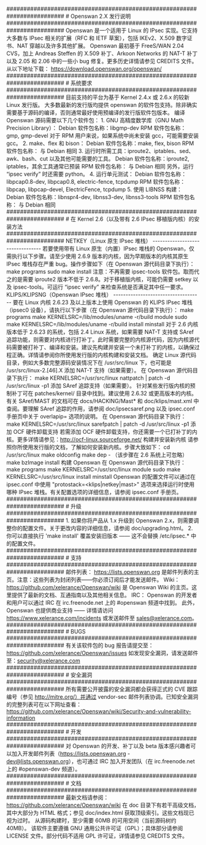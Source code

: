 ######################################################################### # Openswan 2.X 发行说明 ######################################################################### Openswan 是一个适用于 Linux 的 IPsec 实现。它支持大多数与 IPsec 相关的扩展（RFC 和 IETF 草案），包括 IKEv2、X.509 数字证书、NAT 穿越以及许多其他扩展。 Openswan 最初基于 FreeS/WAN 2.04 CVS，加上 Andreas Steffen 的 X.509 补丁、Arkoon Networks 的 NAT-T 补丁以及 2.05 和 2.06 中的一些小 bug 修复。更多历史详情请参见 CREDITS 文件。 从以下地址下载： https://download.openswan.org/openswan/ ######################################################################### # 系统要求 ######################################################################### 目前支持的平台为基于 Kernel 2.4.x 或 2.6.x 的较新 Linux 发行版。 大多数最新的发行版均提供 openswan 的软件包支持。除非确实需要基于源码的编译，否则通常最好使用预编译的发行版软件包版本。 编译 Openswan 源码需要以下几个软件包： 1. GNU 高精度数学库（GNU Math Precision Library）： Debian 软件包名称：libgmp-dev RPM 软件包名称： gmp, gmp-devel 对于 RPM 用户来说，如果系统中尚未安装 gcc，可能需要安装 gcc。 2. make、flex 和 bison： Debian 软件包名称：make, flex, bison RPM 软件包名称： 与 Debian 相同 3. 运行时所需工具：iproute2、iptables、sed、awk、bash、cut 以及其他可能需要的工具。 Debian 软件包名称：iproute2, iptables，其余工具通常已预装 RPM 软件包名称： 与 Debian 相同 另外，运行 “ipsec verify” 时还需要 python。 4. 运行单元测试： Debian 软件包名称：libpcap0.8-dev, libpcap0.8, electric-fence, tcpdump RPM 软件包名称： libpcap, libpcap-devel, ElectricFence, tcpdump 5. 使用 LIBNSS 构建： Debian 软件包名称：libnspr4-dev, libnss3-dev, libnss3-tools RPM 软件包名称： 与 Debian 相同 ######################################################################### # 在 Kernel 2.6（以及带有 2.6 IPsec 移植版内核）的安装方法 ######################################################################### NETKEY（Linux 原生 IPsec 堆栈） --------------------------------- 若要使用带有 Linux 原生（内置）IPsec 堆栈的 Openswan，仅需执行以下步骤。请至少使用 2.6.9 版本的内核，因为早期版本的内核其原生 IPsec 堆栈存在严重 bug。操作步骤如下（在 Openswan 源代码目录下执行）： make programs sudo make install 注意：不再需要 ipsec-tools 软件包。取而代之的是需要 iproute2 版本不低于 2.6.8。对于移植版内核，可能仍需要 setkey 以及 ipsec-tools。可运行 “ipsec verify” 来检查系统是否满足其中任一要求。 KLIPS/KLIPSNG（Openswan IPsec 堆栈） ------------------------------------ 要在 Linux 内核 2.6.23 及以上版本上使用 Openswan 的 KLIPS IPsec 堆栈（ipsec0 设备），请执行以下步骤（在 Openswan 源代码目录下执行）： make programs make KERNELSRC=/lib/modules/uname -r/build module sudo make KERNELSRC=/lib/modules/uname -r/build install minstall 对于 2.6 内核版本低于 2.6.23 的系统，包括 2.4 Linux 系统，如果需要 NAT-T 支持或 SAref 追踪功能，则需要对内核进行打补丁。此时需要完整的内核源代码，因为内核源代码需要被打补丁、编译和安装。建议先构建并安装一个未打补丁的内核，以确保过程正确。详情请参阅你所使用发行版的内核构建和安装文档。 确定 Linux 源代码目录，例如大多数完整源码安装情况下在 /usr/src/linux 下，也可能是 /usr/src/linux-2.[46].X 添加 NAT-T 支持（如果需要）。 在 Openswan 源代码目录下执行： make KERNELSRC=/usr/src/linux nattpatch | patch -d /usr/src/linux -p1 添加 SAref 追踪支持（如果需要）。 针对某些发行版内核的预制补丁可在 patches/kernel/ 目录中找到。建议使用 2.6.32 或更高版本的内核。有关 SAref/MAST 的文档可在 docs/HACKING/Mast* 和 doc/klips/mast.xml 中查阅。要理解 SAref 追踪的作用，请参阅 doc/ipsecsaref.png 以及 ipsec.conf 手册页中关于 overlapip= 选项的说明。 在 Openswan 源代码目录下执行： make KERNELSRC=/usr/src/linux sarefpatch | patch -d /usr/src/linux -p1 添加 OCF 硬件卸载支持 若需添加 OCF 硬件卸载支持，你还需要一个已打补丁的内核。更多详情请参见：http://ocf-linux.sourceforge.net/ 构建并安装新内核 请参照你所使用发行版的文档，了解如何安装新内核。步骤大致如下： cd /usr/src/linux make oldconfig make dep - （该步骤在 2.6 系统上可忽略） make bzImage install 构建 Openswan 在 Openswan 源代码目录下执行： make programs make KERNELSRC=/usr/src/linux module sudo make KERNELSRC=/usr/src/linux install minstall Openswan 的配置文件可以通过在 ipsec.conf 中使用 "protostack=<klips|netkey|mast>" 选项来选择运行时使用哪种 IPsec 堆栈。有关配置选项的详细信息，请参阅 ipsec.conf 手册页。 ######################################################################### # 升级 ######################################################################### 1. 如果你将产品从 1.x 升级到 Openswan 2.x，则需要调整你的配置文件。关于更改内容的详细信息，请参阅 doc/upgrading.html。 2. 你可以直接执行 'make install' 覆盖安装旧版本 —— 这不会替换 /etc/ipsec.* 中的配置文件。 ######################################################################### # 支持 ######################################################################### 邮件列表： https://lists.openswan.org 是邮件列表的主页。注意：这些列表为封闭列表——你必须订阅后才能发送邮件。 Wiki： https://github.com/xelerance/Openswan/wiki 是 Openswan Wiki 的主页。这里提供了最新的文档、互通指南以及其他相关信息。 IRC： Openswan 的开发者和用户可以通过 IRC 在 irc.freenode.net 上的 #openswan 频道中找到。 此外，Openswan 也提供商业支持 —— 详情请访问 https://www.xelerance.com/incidents 或发送邮件至 sales@xelerance.com。 ######################################################################### # BUGS ######################################################################### 有关该软件包的 bug 报告请提交至： https://github.com/xelerance/Openswan/issues 如发现安全漏洞，请发送邮件至：security@xelerance.com ######################################################################### # 安全漏洞 ######################################################################### 所有需要公开披露的安全漏洞都会获得正式的 CVE 跟踪编号（参见 http://mitre.org/）并通过 vendor-sec 邮件列表协调。已知安全漏洞的完整列表可在以下网址查看： https://github.com/xelerance/Openswan/wiki/Security-and-vulnerability-information ######################################################################### # 开发 ######################################################################### 对 Openswan 的开发、补丁以及 beta 版本感兴趣者可以加入开发邮件列表（https://lists.openswan.org - dev@lists.openswan.org），也可通过 IRC 加入开发团队（在 irc.freenode.net 上的 #openswan-dev 频道）。 ######################################################################### # 文档 ######################################################################### 最新文档请参阅：https://github.com/xelerance/Openswan/wiki 在 doc 目录下有若干高级文档，其中大部分为 HTML 格式；参见 doc/index.html 获取顶级索引。这些文档现已视为过时。 从源码构建时，至少需要 60MB 的可用空间（当前源码树约 40MB）。 该软件主要遵循 GNU 通用公共许可证（GPL）；具体部分请参阅 LICENSE 文件。部分代码不适用 GPL 许可证，详情请参见 CREDITS 文件。